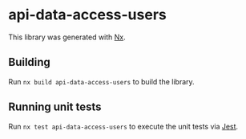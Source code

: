 # api-data-access-users

This library was generated with [Nx](https://nx.dev).

## Building

Run `nx build api-data-access-users` to build the library.

## Running unit tests

Run `nx test api-data-access-users` to execute the unit tests via [Jest](https://jestjs.io).
